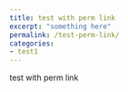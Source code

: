 ```yaml
---
title: test with perm link
excerpt: "something here"    
permalink: /test-perm-link/
categories:
- test1
---
```


test with perm link
